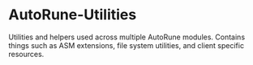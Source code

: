 # AutoRune-Utilities

Utilities and helpers used across multiple AutoRune modules. Contains things such as ASM extensions, file system utilities, and client specific resources.

